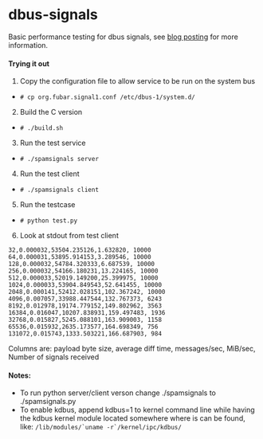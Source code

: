 # dbus-signals
Basic performance testing for dbus signals, see [blog posting](http://blog.asleson.org/2015/09/01/d-bus-signaling-performance/) for more information.

#### Trying it out
1. Copy the configuration file to allow service to be run on the system bus
  * `# cp org.fubar.signal1.conf /etc/dbus-1/system.d/`
2. Build the C version
  * `# ./build.sh`
3. Run the test service
  * `# ./spamsignals server`
4. Run the test client
  * `# ./spamsignals client`
5. Run the testcase
  * `# python test.py`
6. Look at stdout from test client
```
32,0.000032,53504.235126,1.632820, 10000
64,0.000031,53895.914153,3.289546, 10000
128,0.000032,54784.320333,6.687539, 10000
256,0.000032,54166.180231,13.224165, 10000
512,0.000033,52019.149200,25.399975, 10000
1024,0.000033,53904.849543,52.641455, 10000
2048,0.000141,52412.028151,102.367242, 10000
4096,0.007057,33988.447544,132.767373, 6243
8192,0.012978,19174.779152,149.802962, 3563
16384,0.016047,10207.838931,159.497483, 1936
32768,0.015827,5245.088101,163.909003, 1158
65536,0.015932,2635.173577,164.698349, 756
131072,0.015743,1333.503221,166.687903, 984
```
Columns are:
payload byte size, average diff time, messages/sec, MiB/sec, Number of signals received

#### Notes:
* To run python server/client verson change ./spamsignals to ./spamsignals.py
* To enable kdbus, append kdbus=1 to kernel command line while having the kdbus kernel module located somewhere where is can be found, like: ```/lib/modules/`uname -r`/kernel/ipc/kdbus/```

